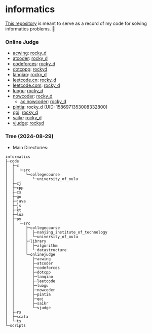 # informatics

[This repository](https://github.com/rocky-d/informatics) is meant to serve as a record of my code for solving informatics problems. 📝

### Online Judge

* [acwing](https://www.acwing.com): [rocky_d](https://www.acwing.com/user/myspace/index/464613)
* [atcoder](https://atcoder.jp): [rocky_d](https://atcoder.jp/users/rocky_d)
* [codeforces](https://codeforces.com): [rocky_d](https://codeforces.com/profile/rocky_d)
* [dotcppp](https://www.dotcpp.com): [rockyd](https://blog.dotcpp.com/home/uq_95664498151)
* [lanqiao](https://dasai.lanqiao.cn): [rocky_d](https://www.lanqiao.cn/users/2231556)
* [leetcode.cn](https://leetcode.cn): [rocky_d](https://leetcode.cn/u/rocky_d)
* [leetcode.com](https://leetcode.com): [rocky_d](https://leetcode.com/u/rocky_d)
* [luogu](https://www.luogu.com.cn): [rocky_d](https://www.luogu.com.cn/user/1019066)
* [nowcoder](https://www.nowcoder.com): [rocky_d](https://www.nowcoder.com/users/575112432)
    * [ac.nowcoder](https://ac.nowcoder.com): [rocky_d](https://ac.nowcoder.com/acm/contest/profile/575112432)
* [pintia](https://pintia.cn): rocky_d (UID: 1586971353008332800)
* [qoj](https://qoj.ac): [rocky_d](https://qoj.ac/user/profile/rocky_d)
* [saikr](https://oj.saikr.com): [rocky_d](https://oj.saikr.com/personal/36055)
* [vjudge](https://vjudge.net): [rockyd](https://vjudge.net/user/rockyd)

### Tree (2024-08-29)

* Main Directories:

```
informatics
├─code
│  ├─c
│  │  └─src
│  │     └─collegecourse
│  │        └─university_of_oulu
│  ├─cj
│  ├─cpp
│  ├─cs
│  ├─go
│  ├─java
│  ├─js
│  ├─kt
│  ├─lua
│  ├─py
│  │  └─src
│  │     ├─collegecourse
│  │     │  ├─nanjing_institute_of_technology
│  │     │  └─university_of_oulu
│  │     ├─library
│  │     │  ├─algorithm
│  │     │  └─datastructure
│  │     └─onlinejudge
│  │        ├─acwing
│  │        ├─atcoder
│  │        ├─codeforces
│  │        ├─dotcpp
│  │        ├─lanqiao
│  │        ├─leetcode
│  │        ├─luogu
│  │        ├─nowcoder
│  │        ├─pintia
│  │        ├─qoj
│  │        ├─saikr
│  │        └─vjudge
│  ├─rs
│  ├─scala
│  └─ts
└─scripts
```
